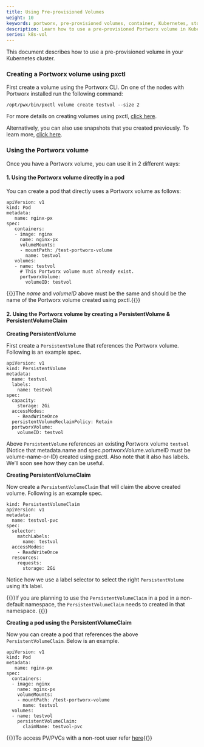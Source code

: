 ```yaml
---
title: Using Pre-provisioned Volumes
weight: 10
keywords: portworx, pre-provisioned volumes, container, Kubernetes, storage, Docker, k8s, flexvol, pv, persistent disk, StatefulSets
description: Learn how to use a pre-provisioned Portworx volume in Kubernetes
series: k8s-vol
---
```


This document describes how to use a pre-provisioned volume in your Kubernetes cluster.

### Creating a Portworx volume using pxctl

First create a volume using the Portworx CLI. On one of the nodes with Portworx installed run the following command:

```text
/opt/pwx/bin/pxctl volume create testvol --size 2
```

For more details on creating volumes using pxctl, [click here](/concepts).

Alternatively, you can also use snapshots that you created previously. To learn more, [click here](/reference/cli/snapshots/).

### Using the Portworx volume

Once you have a Portworx volume, you can use it in 2 different ways:

#### 1. Using the Portworx volume directly in a pod

You can create a pod that directly uses a Portworx volume as follows:

```text
apiVersion: v1
kind: Pod
metadata:
   name: nginx-px
spec:
   containers:
   - image: nginx
     name: nginx-px
     volumeMounts:
     - mountPath: /test-portworx-volume
       name: testvol
   volumes:
   - name: testvol
     # This Portworx volume must already exist.
     portworxVolume:
       volumeID: testvol
```

{{<info>}}The _name_ and _volumeID_ above must be the same and should be the name of the Portworx volume created using pxctl.{{</info>}}

#### 2. Using the Portworx volume by creating a PersistentVolume & PersistentVolumeClaim

**Creating PersistentVolume**

First create a `PersistentVolume` that references the Portworx volume. Following is an example spec.

```text
apiVersion: v1
kind: PersistentVolume
metadata:
  name: testvol
  labels:
    name: testvol
spec:
  capacity:
    storage: 2Gi
  accessModes:
    - ReadWriteOnce
  persistentVolumeReclaimPolicy: Retain
  portworxVolume:
    volumeID: testvol
```

Above `PersistentVolume` references an existing Portworx volume `testvol` \(Notice that metadata.name and spec.portworxVolume.volumeID must be volume-name-or-ID\) created using pxctl. Also note that it also has labels. We’ll soon see how they can be useful.

**Creating PersistentVolumeClaim**

Now create a `PersistentVolumeClaim` that will claim the above created volume. Following is an example spec.

```text
kind: PersistentVolumeClaim
apiVersion: v1
metadata:
  name: testvol-pvc
spec:
  selector:
    matchLabels:
      name: testvol
  accessModes:
    - ReadWriteOnce
  resources:
    requests:
      storage: 2Gi
```

Notice how we use a label selector to select the right `PersistentVolume` using it’s label.

{{<info>}}If you are planning to use the `PersistentVolumeClaim` in a pod in a non-default namespace, the `PersistentVolumeClaim` needs to created in that namespace.
{{</info>}}

**Creating a pod using the PersistentVolumeClaim**

Now you can create a pod that references the above `PersistentVolumeClaim`. Below is an example.

```text
apiVersion: v1
kind: Pod
metadata:
   name: nginx-px
spec:
  containers:
  - image: nginx
    name: nginx-px
    volumeMounts:
    - mountPath: /test-portworx-volume
      name: testvol
  volumes:
  - name: testvol
    persistentVolumeClaim:
      claimName: testvol-pvc
```

{{<info>}}To access PV/PVCs with a non-root user refer [here](/portworx-install-with-kubernetes/storage-operations/create-pvcs/access-via-non-root-users){{</info>}}
